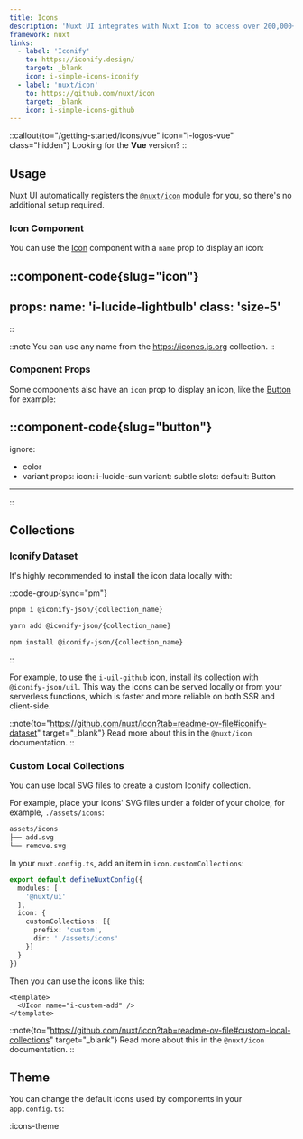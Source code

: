 ```yaml
---
title: Icons
description: 'Nuxt UI integrates with Nuxt Icon to access over 200,000+ icons from Iconify.'
framework: nuxt
links:
  - label: 'Iconify'
    to: https://iconify.design/
    target: _blank
    icon: i-simple-icons-iconify
  - label: 'nuxt/icon'
    to: https://github.com/nuxt/icon
    target: _blank
    icon: i-simple-icons-github
---
```


::callout{to="/getting-started/icons/vue" icon="i-logos-vue" class="hidden"}
Looking for the **Vue** version?
::

## Usage

Nuxt UI automatically registers the [`@nuxt/icon`](https://github.com/nuxt/icon) module for you, so there's no additional setup required.

### Icon Component

You can use the [Icon](/components/icon) component with a `name` prop to display an icon:

::component-code{slug="icon"}
---
props:
  name: 'i-lucide-lightbulb'
  class: 'size-5'
---
::

::note
You can use any name from the <https://icones.js.org> collection.
::

### Component Props

Some components also have an `icon` prop to display an icon, like the [Button](/components/button) for example:

::component-code{slug="button"}
---
ignore:
  - color
  - variant
props:
  icon: i-lucide-sun
  variant: subtle
slots:
  default: Button
---
::

## Collections

### Iconify Dataset

It's highly recommended to install the icon data locally with:

::code-group{sync="pm"}

```bash [pnpm]
pnpm i @iconify-json/{collection_name}
```

```bash [yarn]
yarn add @iconify-json/{collection_name}
```

```bash [npm]
npm install @iconify-json/{collection_name}
```

::

For example, to use the `i-uil-github` icon, install its collection with `@iconify-json/uil`. This way the icons can be served locally or from your serverless functions, which is faster and more reliable on both SSR and client-side.

::note{to="https://github.com/nuxt/icon?tab=readme-ov-file#iconify-dataset" target="_blank"}
Read more about this in the `@nuxt/icon` documentation.
::

### Custom Local Collections

You can use local SVG files to create a custom Iconify collection.

For example, place your icons' SVG files under a folder of your choice, for example, `./assets/icons`:

```bash
assets/icons
├── add.svg
└── remove.svg
```

In your `nuxt.config.ts`, add an item in `icon.customCollections`:

```ts
export default defineNuxtConfig({
  modules: [
    '@nuxt/ui'
  ],
  icon: {
    customCollections: [{
      prefix: 'custom',
      dir: './assets/icons'
    }]
  }
})
```

Then you can use the icons like this:

```vue
<template>
  <UIcon name="i-custom-add" />
</template>
```

::note{to="https://github.com/nuxt/icon?tab=readme-ov-file#custom-local-collections" target="_blank"}
Read more about this in the `@nuxt/icon` documentation.
::

## Theme

You can change the default icons used by components in your `app.config.ts`:

:icons-theme
